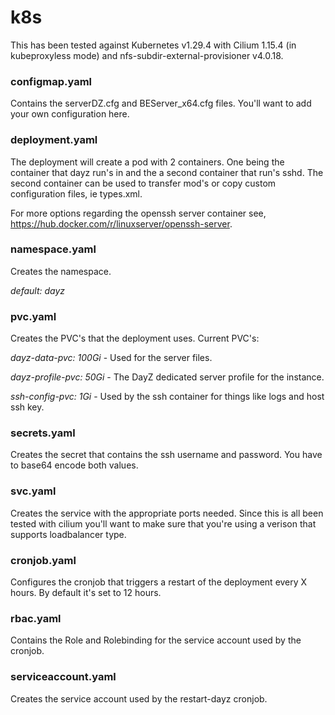 # k8s
This has been tested against Kubernetes v1.29.4 with Cilium 1.15.4 (in kubeproxyless mode) and nfs-subdir-external-provisioner v4.0.18.

### configmap.yaml
Contains the serverDZ.cfg and BEServer_x64.cfg files.  You'll want to add your own configuration here.

### deployment.yaml
The deployment will create a pod with 2 containers.  One being the container that dayz run's in and the a second container that run's sshd.  The second container can be used to transfer mod's or copy custom configuration files, ie types.xml.

For more options regarding the openssh server container see, https://hub.docker.com/r/linuxserver/openssh-server.

### namespace.yaml
Creates the namespace.

*default: dayz*

### pvc.yaml
Creates the PVC's that the deployment uses.  Current PVC's:

*dayz-data-pvc: 100Gi* - Used for the server files.

*dayz-profile-pvc: 50Gi* - The DayZ dedicated server profile for the instance.

*ssh-config-pvc: 1Gi* - Used by the ssh container for things like logs and host ssh key.

### secrets.yaml
Creates the secret that contains the ssh username and password.  You have to base64 encode both values.

### svc.yaml
Creates the service with the appropriate ports needed.  Since this is all been tested with cilium you'll want to make sure that you're using a verison that supports loadbalancer type.

### cronjob.yaml
Configures the cronjob that triggers a restart of the deployment every X hours.  By default it's set to 12 hours.

### rbac.yaml
Contains the Role and Rolebinding for the service account used by the cronjob.

### serviceaccount.yaml
Creates the service account used by the restart-dayz cronjob.
